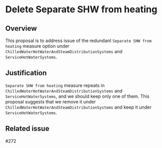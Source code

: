 # Delete Separate SHW from heating

## Overview

This proposal is to address issue of the redundant `Separate SHW from heating` measure option under `ChilledWaterHotWaterAndSteamDistributionSystems` and `ServiceHotWaterSystems`.

## Justification

`Separate SHW from heating` measure repeats in `ChilledWaterHotWaterAndSteamDistributionSystems` and `ServiceHotWaterSystems`, and we should keep only one of them. This proposal suggests that we remove it under `ChilledWaterHotWaterAndSteamDistributionSystems` and keep it under `ServiceHotWaterSystems`.

## Related issue 
#272
